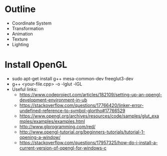 # Outline
* Coordinate System
* Transformation
* Animation
* Texture
* Lighting

# Install OpenGL
* sudo apt-get install g++ mesa-common-dev freeglut3-dev
* g++ <your-file.cpp> -o <executable-name> -lglut -lGL
* Useful links:
  - https://www.codeproject.com/articles/182109/setting-up-an-opengl-development-environment-in-ub
  - https://stackoverflow.com/questions/17766420/linker-error-undefined-reference-to-symbol-glortho#17766529
  - https://www.opengl.org/archives/resources/code/samples/glut_examples/examples/examples.html
  - http://www.glprogramming.com/red/
  - http://www.opengl-tutorial.org/beginners-tutorials/tutorial-1-opening-a-window/
  - https://stackoverflow.com/questions/17957325/how-do-i-install-a-current-version-of-opengl-for-windows-c